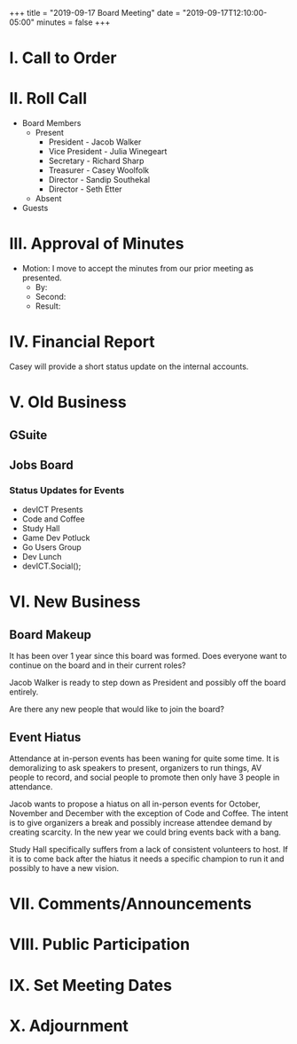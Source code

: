 +++
title = "2019-09-17 Board Meeting"
date = "2019-09-17T12:10:00-05:00"
minutes = false
+++

# I. Call to Order

# II. Roll Call
- Board Members
  - Present
     - President - Jacob Walker
     - Vice President - Julia Winegeart
     - Secretary - Richard Sharp
     - Treasurer - Casey Woolfolk
     - Director - Sandip Southekal
     - Director - Seth Etter
  - Absent
- Guests

# III. Approval of Minutes
- Motion: I move to accept the minutes from our prior meeting as presented.
  - By: 
  - Second: 
  - Result:

# IV. Financial Report

Casey will provide a short status update on the internal accounts.

# V. Old Business

## GSuite

## Jobs Board

### Status Updates for Events
- devICT Presents
- Code and Coffee
- Study Hall
- Game Dev Potluck
- Go Users Group
- Dev Lunch
- devICT.Social();

# VI. New Business

## Board Makeup

It has been over 1 year since this board was formed. Does everyone want to
continue on the board and in their current roles?

Jacob Walker is ready to step down as President and possibly off the board
entirely.

Are there any new people that would like to join the board?

## Event Hiatus

Attendance at in-person events has been waning for quite some time. It is
demoralizing to ask speakers to present, organizers to run things, AV people to
record, and social people to promote then only have 3 people in attendance.

Jacob wants to propose a hiatus on all in-person events for October, November
and December with the exception of Code and Coffee. The intent is to give
organizers a break and possibly increase attendee demand by creating scarcity.
In the new year we could bring events back with a bang.

Study Hall specifically suffers from a lack of consistent volunteers to host.
If it is to come back after the hiatus it needs a specific champion to run it
and possibly to have a new vision.

# VII. Comments/Announcements

# VIII. Public Participation

# IX. Set Meeting Dates

# X. Adjournment

<!--
- Motion: I move that
  - By:
  - Second:
  - Result: Passes unopposed
-->
